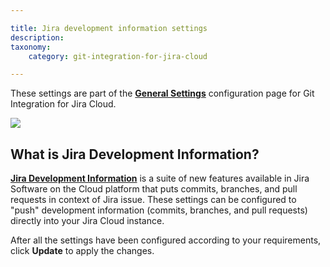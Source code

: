 ```yaml
---

title: Jira development information settings
description:
taxonomy:
    category: git-integration-for-jira-cloud

---
```


These settings are part of the [**General Settings**](/git-integration-for-jira-cloud/General-Settings) configuration page for Git Integration for Jira Cloud.

![](https://bigbrassband.atlassian.net/wiki/download/thumbnails/1207796181/gitcloud-gencfg-jira-dev-info.png?version=1&modificationDate=1645097837632&cacheVersion=1&api=v2&width=548&height=253)

## What is Jira Development Information?

[**Jira Development Information**](/git-integration-for-jira-cloud/jira-development-information-settings/) is a suite of new features available in Jira Software on the Cloud platform that puts commits, branches, and pull requests in context of Jira issue. These settings can be configured to "push" development information (commits, branches, and pull requests) directly into your Jira Cloud instance.

After all the settings have been configured according to your requirements, click **Update** to apply the changes.

